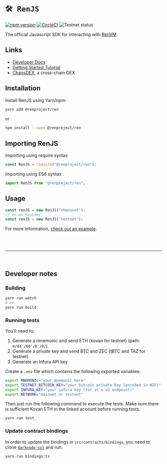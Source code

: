 # `🛠️ RenJS`

[![npm version](http://img.shields.io/npm/v/@renproject/ren.svg?style=flat)](https://npmjs.org/package/@renproject/ren "View this project on npm")
[![CircleCI](https://circleci.com/gh/renproject/ren-js.svg?style=shield&circle-token=6fc560c540eff6670e5675841d34b9769b887a49)](https://circleci.com/gh/renproject/ren-js)
![Testnet status](https://img.shields.io/endpoint?url=https://ren-status.herokuapp.com/api/shield/renproject/ren-js/testnet)

The official Javascript SDK for interacting with [RenVM](https://renproject.io).

## Links

* [Developer Docs](https://docs.renproject.io/developers/)
* [Getting Started Tutorial](https://docs.renproject.io/developers/tutorial/getting-started)
* [ChaosDEX](https://github.com/renproject/chaosdex), a cross-chain DEX

## Installation

Install RenJS using Yarn/npm:

```sh
yarn add @renproject/ren
```
or
```sh
npm install --save @renproject/ren
```

## Importing RenJS

Importing using require syntax

```typescript
const RenJS = require("@renproject/ren");
```

Importing using ES6 syntax

```typescript
import RenJS from "@renproject/ren";
```

## Usage

```typescript
const renJS = new RenJS("chaosnet");
// or on testnet
const renJS = new RenJS("testnet");
```

For more information, [check out an example](https://docs.renproject.io/developers/more-examples/bitcoin-payments).

<br />
<br />
<hr />
<br />

## Developer notes

### Building

```sh
yarn run watch
# or
yarn run build
```

### Running tests

You'll need to:

1. Generate a mnemonic and send ETH (kovan for testnet) (path: `m/44'/60'/0'/0/`)
2. Generate a private key and send BTC and ZEC (tBTC and TAZ for testnet)
3. Generate an Infura API key

Create a `.env` file which contains the following exported variables:

```sh
export MNEMONIC="your mnemonic here"
export TESTNET_BITCOIN_KEY="your bitcoin private key (encoded in WIF)"
export INFURA_KEY="your infura key (for it's v3 endpoint)"
export NETWORK="mainnet or testnet"
```

Then just run the following command to execute the tests. Make sure there is sufficient Kovan ETH in the linked account before running tests.

```sh
yarn run test
```

### Update contract bindings

In order to update the bindings in `src/contracts/bindings`, you need to clone [`darknode-sol`](https://github.com/renproject/darknode-sol) and run:

```sh
yarn run bindings:ts
```
